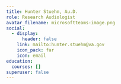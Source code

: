 ```yaml
---
title: Hunter Stuehm, Au.D.
role: Research Audiologist
avatar_filename: microsoftteams-image.png
social:
  - display:
      header: false
    link: mailto:hunter.stuehm@va.gov
    icon_pack: far
    icon: email
education:
  courses: []
superuser: false
---
```

